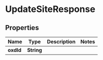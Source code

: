 
# UpdateSiteResponse

## Properties
Name | Type | Description | Notes
------------ | ------------- | ------------- | -------------
**oxdId** | **String** |  | 



